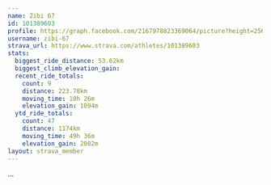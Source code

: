 ```yaml
---
name: Zibi 67
id: 101389603
profile: https://graph.facebook.com/2167978823369064/picture?height=256&width=256
username: zibi-67
strava_url: https://www.strava.com/athletes/101389603
stats:
  biggest_ride_distance: 53.62km
  biggest_climb_elevation_gain: 
  recent_ride_totals:
    count: 9
    distance: 223.78km
    moving_time: 10h 26m
    elevation_gain: 1094m
  ytd_ride_totals:
    count: 47
    distance: 1174km
    moving_time: 49h 36m
    elevation_gain: 2002m
layout: strava_member
--- 
```

...

